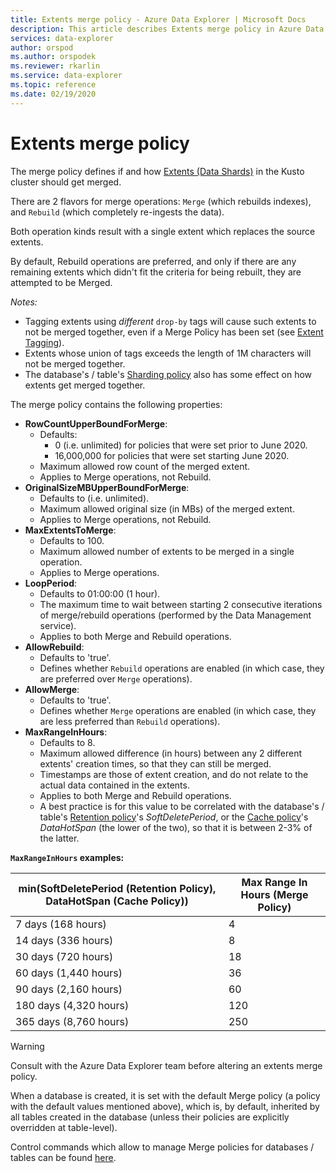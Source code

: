 ```yaml
---
title: Extents merge policy - Azure Data Explorer | Microsoft Docs
description: This article describes Extents merge policy in Azure Data Explorer.
services: data-explorer
author: orspod
ms.author: orspodek
ms.reviewer: rkarlin
ms.service: data-explorer
ms.topic: reference
ms.date: 02/19/2020
---
```

# Extents merge policy
The merge policy defines if and how [Extents (Data Shards)](../management/extents-overview.md) in the Kusto cluster should get merged.

There are 2 flavors for merge operations: `Merge` (which rebuilds indexes), and `Rebuild` (which completely re-ingests the data).

Both operation kinds result with a single extent which replaces the source extents.

By default, Rebuild operations are preferred, and only if there are any remaining extents which didn't fit the criteria for
being rebuilt, they are attempted to be Merged.  

*Notes:*
- Tagging extents using *different* `drop-by` tags will cause such extents to not be merged together, even if a Merge Policy has been set 
(see [Extent Tagging](../management/extents-overview.md#extent-tagging)).
- Extents whose union of tags exceeds the length of 1M characters will not be merged together.
- The database's / table's [Sharding policy](./shardingpolicy.md) also has some effect on how extents get merged together.

The merge policy contains the following properties:

- **RowCountUpperBoundForMerge**:
    - Defaults:
      - 0 (i.e. unlimited) for policies that were set prior to June 2020.
      - 16,000,000 for policies that were set starting June 2020.
    - Maximum allowed row count of the merged extent.
    - Applies to Merge operations, not Rebuild.  
- **OriginalSizeMBUpperBoundForMerge**:
    - Defaults to (i.e. unlimited).
    - Maximum allowed original size (in MBs) of the merged extent.
    - Applies to Merge operations, not Rebuild.  
- **MaxExtentsToMerge**:
    - Defaults to 100.
    - Maximum allowed number of extents to be merged in a single operation.
    - Applies to Merge operations.
- **LoopPeriod**:
    - Defaults to 01:00:00 (1 hour).
    - The maximum time to wait between starting 2 consecutive iterations of merge/rebuild operations 
    (performed by the Data Management service).
    - Applies to both Merge and Rebuild operations.
- **AllowRebuild**:
    - Defaults to 'true'.
    - Defines whether `Rebuild` operations are enabled (in which case, they are preferred over `Merge` operations).
- **AllowMerge**:
    - Defaults to 'true'.
    - Defines whether `Merge` operations are enabled (in which case, they are less preferred than `Rebuild` operations).
- **MaxRangeInHours**:
    - Defaults to 8.
    - Maximum allowed difference (in hours) between any 2 different extents' creation times, so that they can still be merged.
    - Timestamps are those of extent creation, and do not relate to the actual data contained in the extents.
    - Applies to both Merge and Rebuild operations.
    - A best practice is for this value to be correlated with the database's / table's
    [Retention policy](./retentionpolicy.md)'s 
    *SoftDeletePeriod*, or the [Cache policy](./cachepolicy.md)'s
    *DataHotSpan* (the lower of the two), so that it is between 2-3% of the latter.

**`MaxRangeInHours` examples:**

|min(SoftDeletePeriod (Retention Policy), DataHotSpan (Cache Policy))|Max Range In Hours (Merge Policy)|
|--------------------------------------------------------------------|---------------------------------|
|7 days (168 hours)                                                  | 4                               |
|14 days (336 hours)                                                 | 8                               |
|30 days (720 hours)                                                 | 18                              |
|60 days (1,440 hours)                                               | 36                              |
|90 days (2,160 hours)                                               | 60                              |
|180 days (4,320 hours)                                              | 120                             |
|365 days (8,760 hours)                                              | 250                             |

> [!WARNING]
> Consult with the Azure Data Explorer team before altering an extents merge policy.

When a database is created, it is set with the default Merge policy (a policy with the default values mentioned above), which is, by default, inherited by
all tables created in the database (unless their policies are explicitly overridden at table-level).

Control commands which allow to manage Merge policies for databases / tables can be found [here](../management/merge-policy.md).
